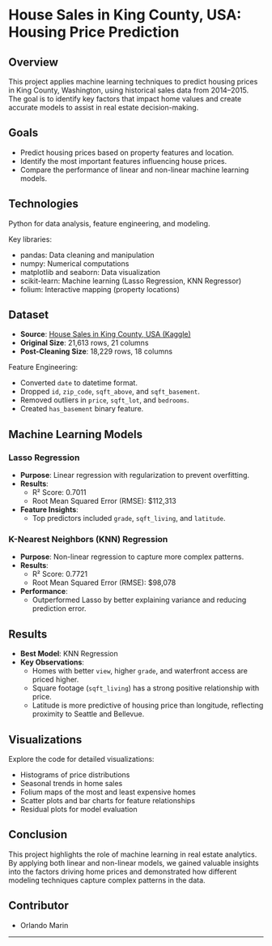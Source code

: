 # House Sales in King County, USA: Housing Price Prediction

## Overview
This project applies machine learning techniques to predict housing prices in King County, Washington, using historical sales data from 2014–2015.  
The goal is to identify key factors that impact home values and create accurate models to assist in real estate decision-making.

## Goals
- Predict housing prices based on property features and location.
- Identify the most important features influencing house prices.
- Compare the performance of linear and non-linear machine learning models.

## Technologies
Python for data analysis, feature engineering, and modeling.

Key libraries:
- pandas: Data cleaning and manipulation
- numpy: Numerical computations
- matplotlib and seaborn: Data visualization
- scikit-learn: Machine learning (Lasso Regression, KNN Regressor)
- folium: Interactive mapping (property locations)

## Dataset
- **Source**: [House Sales in King County, USA (Kaggle)](https://www.kaggle.com/datasets/harlfoxem/housesalesprediction)
- **Original Size**: 21,613 rows, 21 columns
- **Post-Cleaning Size**: 18,229 rows, 18 columns

Feature Engineering:
- Converted `date` to datetime format.
- Dropped `id`, `zip_code`, `sqft_above`, and `sqft_basement`.
- Removed outliers in `price`, `sqft_lot`, and `bedrooms`.
- Created `has_basement` binary feature.

## Machine Learning Models

### Lasso Regression
- **Purpose**: Linear regression with regularization to prevent overfitting.
- **Results**:
  - R² Score: 0.7011
  - Root Mean Squared Error (RMSE): \$112,313
- **Feature Insights**:
  - Top predictors included `grade`, `sqft_living`, and `latitude`.

### K-Nearest Neighbors (KNN) Regression
- **Purpose**: Non-linear regression to capture more complex patterns.
- **Results**:
  - R² Score: 0.7721
  - Root Mean Squared Error (RMSE): \$98,078
- **Performance**:
  - Outperformed Lasso by better explaining variance and reducing prediction error.

## Results
- **Best Model**: KNN Regression
- **Key Observations**:
  - Homes with better `view`, higher `grade`, and waterfront access are priced higher.
  - Square footage (`sqft_living`) has a strong positive relationship with price.
  - Latitude is more predictive of housing price than longitude, reflecting proximity to Seattle and Bellevue.

## Visualizations
Explore the code for detailed visualizations:
- Histograms of price distributions
- Seasonal trends in home sales
- Folium maps of the most and least expensive homes
- Scatter plots and bar charts for feature relationships
- Residual plots for model evaluation

## Conclusion
This project highlights the role of machine learning in real estate analytics.  
By applying both linear and non-linear models, we gained valuable insights into the factors driving home prices and demonstrated how different modeling techniques capture complex patterns in the data.

## Contributor
- Orlando Marin

---
